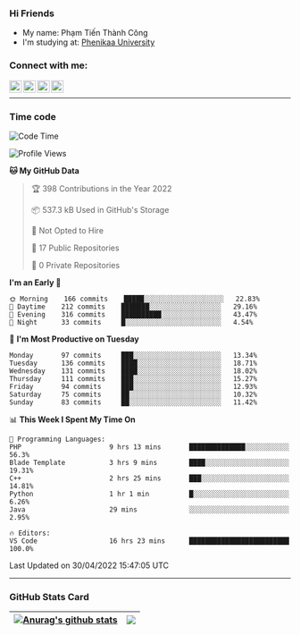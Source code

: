 ### Hi Friends

- My name: Phạm Tiến Thành Công
- I'm studying at: [Phenikaa University]


### Connect with me:
[<img align="left" alt="PhamTienThanhCong | Facebook" width="22px" src="https://upload.wikimedia.org/wikipedia/commons/thumb/1/16/Facebook-icon-1.png/640px-Facebook-icon-1.png" />][facebook]
[<img align="left" alt="PhamTienThanhCong | Zalo" width="22px" src="https://www.anphatpc.com.vn/template/anphat_2020v2/images/icon-zalo.jpg" />][zalo]
[<img align="left" alt="PhamTienThanhCong | LinkedIn" width="22px" src="https://cdn3.iconfinder.com/data/icons/inficons/512/linkedin.png" />][linkedin]
[<img align="left" alt="PhamTienThanhCong | tiktok" width="22px" src="https://cdn.worldvectorlogo.com/logos/tiktok-logo.svg" />][tiktok]

<br />

---

### Time code

<!--START_SECTION:waka-->
![Code Time](http://img.shields.io/badge/Code%20Time-292%20hrs%2055%20mins-blue)

![Profile Views](http://img.shields.io/badge/Profile%20Views-105-blue)

**🐱 My GitHub Data** 

> 🏆 398 Contributions in the Year 2022
 > 
> 📦 537.3 kB Used in GitHub's Storage 
 > 
> 🚫 Not Opted to Hire
 > 
> 📜 17 Public Repositories 
 > 
> 🔑 0 Private Repositories  
 > 
**I'm an Early 🐤** 

```text
🌞 Morning    166 commits    █████░░░░░░░░░░░░░░░░░░░░   22.83% 
🌆 Daytime    212 commits    ███████░░░░░░░░░░░░░░░░░░   29.16% 
🌃 Evening    316 commits    ██████████░░░░░░░░░░░░░░░   43.47% 
🌙 Night      33 commits     █░░░░░░░░░░░░░░░░░░░░░░░░   4.54%

```
📅 **I'm Most Productive on Tuesday** 

```text
Monday       97 commits     ███░░░░░░░░░░░░░░░░░░░░░░   13.34% 
Tuesday      136 commits    ████░░░░░░░░░░░░░░░░░░░░░   18.71% 
Wednesday    131 commits    ████░░░░░░░░░░░░░░░░░░░░░   18.02% 
Thursday     111 commits    ███░░░░░░░░░░░░░░░░░░░░░░   15.27% 
Friday       94 commits     ███░░░░░░░░░░░░░░░░░░░░░░   12.93% 
Saturday     75 commits     ██░░░░░░░░░░░░░░░░░░░░░░░   10.32% 
Sunday       83 commits     ██░░░░░░░░░░░░░░░░░░░░░░░   11.42%

```


📊 **This Week I Spent My Time On** 

```text
💬 Programming Languages: 
PHP                      9 hrs 13 mins       ██████████████░░░░░░░░░░░   56.3% 
Blade Template           3 hrs 9 mins        ████░░░░░░░░░░░░░░░░░░░░░   19.31% 
C++                      2 hrs 25 mins       ███░░░░░░░░░░░░░░░░░░░░░░   14.81% 
Python                   1 hr 1 min          █░░░░░░░░░░░░░░░░░░░░░░░░   6.26% 
Java                     29 mins             ░░░░░░░░░░░░░░░░░░░░░░░░░   2.95%

🔥 Editors: 
VS Code                  16 hrs 23 mins      █████████████████████████   100.0%

```


 Last Updated on 30/04/2022 15:47:05 UTC
<!--END_SECTION:waka-->

---

### GitHub Stats Card

| <a href="https://github.com/phamtienthanhcong"><img align="center" src="https://github-readme-stats.vercel.app/api?username=PhamTienThanhCong&show_icons=true&include_all_commits=true&theme=buefy&hide_border=true&theme=ocean_dark" alt="Anurag's github stats" /></a> | <a href="https://github.com/phamtienthanhcong"><img align="center" src="https://github-readme-stats.vercel.app/api/top-langs/?username=PhamTienThanhCong&layout=compact&theme=buefy&hide_border=true&theme=ocean_dark" /></a> |
| ------------- | ------------- |

[Phenikaa University]: https://phenikaa-uni.edu.vn/vi
[facebook]: https://www.facebook.com/phamtienthanhcong
[linkedin]: https://linkedin.com/in/phamtienthanhcong
[zalo]: https://zalo.me/0396396332
[tiktok]: https://www.tiktok.com/@phamtienthanhcong
[web]: https://github.com/PhamTienThanhCong/web_dev
[min project]: https://github.com/PhamTienThanhCong/Project-Of-Web
[c and cpp]: https://github.com/PhamTienThanhCong/Code_C_and_Cpro
[python]: https://github.com/PhamTienThanhCong/Python_beginer
